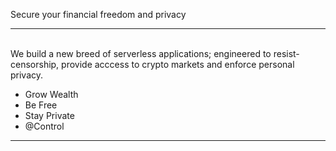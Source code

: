 


Secure your financial freedom and privacy
<br />
<hr />
<br />
We build a new breed of serverless applications; engineered to resist-censorship, provide acccess to crypto markets and enforce personal privacy.

+ Grow Wealth
+ Be Free
+ Stay Private
+ @Control

<hr />
